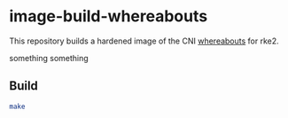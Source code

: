 # image-build-whereabouts

This repository builds a hardened image of the CNI [whereabouts](https://github.com/k8snetworkplumbingwg/whereabouts) for rke2.

something something

## Build

```sh
make
```
